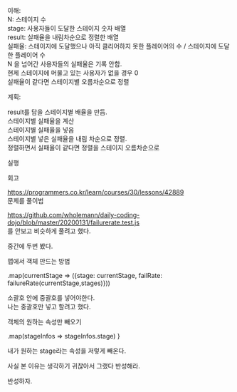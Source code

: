 이해:  
N: 스테이지 수  
stage: 사용자들이 도달한 스테이지 숫자 배열  
result: 실패율을 내림차순으로 정렬한 배열  
실패율: 스테이지에 도달했으나 아직 클리어하지 못한  플레이어의 수 / 스테이지에 도달한 플레이어 수  
N 을 넘어간 사용자들의 실패율은 기록 안함.  
현제 스테이지에 머물고 있는 사용자가 없을 경우 0  
실패율이 같다면 스테이지별 오름차순으로 정렬

계획:  

result를 담을 스테이지별 배율을 만듬.  
스테이지별 실패율을 계산  
스테이지별 실패율을 넣음  
스테이지별 넣은 실패율을 내림 차순으로 정렬.  
정렬하면서 실패율이 같다면 정렬을 스테이지 오름차순으로  

실행

회고

https://programmers.co.kr/learn/courses/30/lessons/42889  
문제를 풀이법 

<https://github.com/wholemann/daily-coding-dojo/blob/master/20200131/failurerate.test.js>  
를 안보고 비슷하게 풀려고 했다.

중간에 두번 봤다.  

맵에서 객체 만드는 방법

.map(currentStage => ({stage: currentStage, failRate: failureRate(currentStage,stages)}))

소괄호 안에 중괄호를 넣어야한다.  
나는 중괄호만 넣고 할려고 했다.

객체의 원하는 속성만 빼오기

.map(stageInfos => stageInfos.stage)
}

내가 원하는 stage라는 속성을 저렇게 빼온다.  

사실 본 이유는 생각하기 귀찮아서 그랬다 반성해라.

반성하자.
